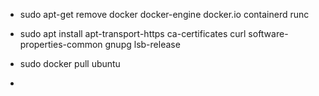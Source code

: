 * sudo apt-get remove docker docker-engine docker.io containerd runc

* sudo apt install apt-transport-https ca-certificates curl software-properties-common gnupg lsb-release

* sudo docker pull ubuntu
* 
